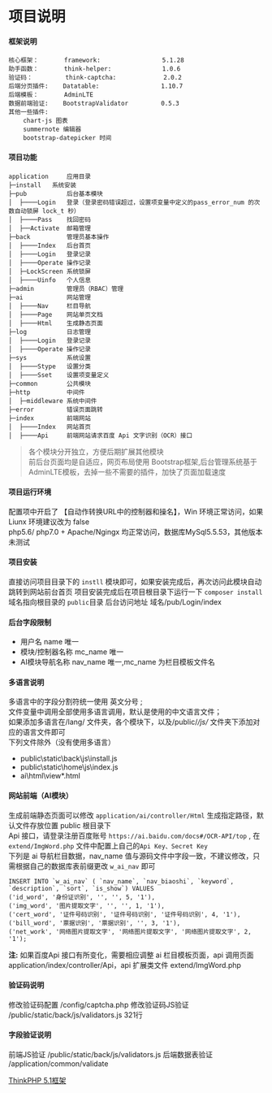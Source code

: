 项目说明
===============  
#### 框架说明     
	核心框架：       framework:                 5.1.28
	助手函数：       think-helper:              1.0.6
	验证码：         think-captcha:             2.0.2
	后端分页插件:    Datatable:                 1.10.7  
	后端模板：       AdminLTE
	数据前端验证:    BootstrapValidator         0.5.3	
	其他一些插件: 
		chart-js 图表     
		summernote 编辑器  
		bootstrap-datepicker 时间	

#### 项目功能 
    application     应用目录  
    ├─install 	系统安装  
    ├─pub           后台基本模块         
    │  ├────Login   登录（登录密码错误超过，设置项变量中定义的pass_error_num 的次数自动锁屏 lock_t 秒）   
    │  ├────Pass    找回密码   
    │  ├──Activate  邮箱管理   
    ├─back          管理员基本操作     
    │  ├────Index   后台首页  
    │  ├────Login   登录记录  
    │  ├────Operate 操作记录  
    │  ├─LockScreen 系统锁屏            
    │  ├────Uinfo   个人信息   
    ├─admin         管理员（RBAC）管理    
    ├─ai            网站管理           
    │  ├────Nav     栏目导航 
    │  ├────Page    网站单页文档
    │  ├────Html    生成静态页面
    ├─log           日志管理
    │  ├────Login   登录记录  
    │  ├────Operate 操作记录    
    ├─sys           系统设置
    │  ├────Stype   设置分类 
    │  ├────Sset    设置项变量定义 
    ├─common        公共模块
    ├─http          中间件
    │  ├─middleware 系统中间件 
    ├─error         错误页面跳转    
    ├─index         前端网站             
    │  ├────Index   网站首页 
    │  ├────Api     前端网站请求百度 Api 文字识别（OCR）接口
  
>各个模块分开独立，方便后期扩展其他模块    
>前后台页面均是自适应，网页布局使用 Bootstrap框架,后台管理系统基于AdminLTE模板，去掉一些不需要的插件，加快了页面加载速度	   

#### 项目运行环境   
配置项中开启了 【自动作转换URL中的控制器和操名】，Win 环境正常访问，如果 Liunx 环境建议改为 false         
php5.6/ php7.0 + Apache/Ngingx 均正常访问，数据库MySql5.5.53，其他版本未测试  
	
#### 项目安装     
直接访问项目目录下的 `instll` 模块即可，如果安装完成后，再次访问此模块自动跳转到网站前台首页 
项目安装完成后在项目根目录下运行一下 `composer install`  
域名指向根目录的 `public`目录
后台访问地址 域名/pub/Login/index

#### 后台字段限制   
+ 用户名 name 唯一
+ 模块/控制器名称 mc_name 唯一
+ AI模块导航名称 nav_name 唯一,mc_name 为栏目模板文件名

#### 多语言说明
多语言中的字段分割符统一使用 英文分号 ;           
文件变量中调用全部使用多语言调用，默认是使用的中文语言文件；    
如果添加多语言在/lang/ 文件夹，各个模块下，以及/public/*/js/* 文件夹下添加对应的语言文件即可     
下列文件除外（没有使用多语言）
- public\static\back\js\install.js   
- public\static\home\js\index.js    
- ai\html\view\*.html  

#### 网站前端（AI模块） 
生成前端静态页面可以修改 `application/ai/controller/Html` 生成指定路径，默认文件存放位置 public 根目录下  
Api 接口，请登录注册百度账号 `https://ai.baidu.com/docs#/OCR-API/top` , 在 `extend/ImgWord.php` 文件中配置上自己的` Api Key、Secret Key `  
下列是 ai 导航栏目数据，nav_name 值与源码文件中字段一致，不建议修改，只需根据自己的数据库表前缀更改 `w_ai_nav` 即可    
    
	INSERT INTO `w_ai_nav` ( `nav_name`, `nav_biaoshi`, `keyword`, `description`, `sort`, `is_show`) VALUES
	('id_word', '身份证识别', '', '', 5, '1'),
	('img_word', '图片提取文字', '', '', 1, '1'),
	('cert_word', '证件号码识别', '证件号码识别', '证件号码识别', 4, '1'),
	('bill_word', '票据识别', '票据识别', '', 3, '1'),
	('net_work', '网络图片提取文字', '网络图片提取文字', '网络图片提取文字', 2, '1');  
	
**注:**  如果百度Api 接口有所变化，需要相应调整 ai 栏目模板页面，api 调用页面 application/index/controller/Api，api 扩展类文件 extend/ImgWord.php    

#### 验证码说明
修改验证码配置 /config/captcha.php 
修改验证码JS验证 /public/static/back/js/validators.js 321行

#### 字段验证说明
前端JS验证 /public/static/back/js/validators.js
后端数据表验证 /application/common/validate


[ThinkPHP 5.1框架](https://github.com/top-think/think)
